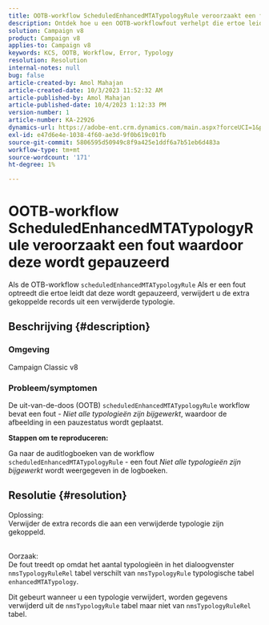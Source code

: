 ```yaml
---
title: OOTB-workflow ScheduledEnhancedMTATypologyRule veroorzaakt een fout waardoor deze wordt gepauzeerd
description: Ontdek hoe u een OOTB-workflowfout verhelpt die ertoe leidt dat deze wordt gepauzeerd. Extra gekoppelde records uit een verwijderde typologie verwijderen.
solution: Campaign v8
product: Campaign v8
applies-to: Campaign v8
keywords: KCS, OOTB, Workflow, Error, Typology
resolution: Resolution
internal-notes: null
bug: false
article-created-by: Amol Mahajan
article-created-date: 10/3/2023 11:52:32 AM
article-published-by: Amol Mahajan
article-published-date: 10/4/2023 1:12:33 PM
version-number: 1
article-number: KA-22926
dynamics-url: https://adobe-ent.crm.dynamics.com/main.aspx?forceUCI=1&pagetype=entityrecord&etn=knowledgearticle&id=744d794f-e361-ee11-be6e-6045bd006079
exl-id: e47d6e4e-1038-4f60-ae3d-9f0b619c01fb
source-git-commit: 5806595d50949c8f9a425e1ddf6a7b51eb6d483a
workflow-type: tm+mt
source-wordcount: '171'
ht-degree: 1%

---
```


# OOTB-workflow ScheduledEnhancedMTATypologyRule veroorzaakt een fout waardoor deze wordt gepauzeerd


Als de OTB-workflow `scheduledEnhancedMTATypologyRule` Als er een fout optreedt die ertoe leidt dat deze wordt gepauzeerd, verwijdert u de extra gekoppelde records uit een verwijderde typologie.

## Beschrijving {#description}


### <b>Omgeving</b>

Campaign Classic v8



### <b>Probleem/symptomen</b>

De uit-van-de-doos (OOTB) `scheduledEnhancedMTATypologyRule` workflow bevat een fout - *Niet alle typologieën zijn bijgewerkt*, waardoor de afbeelding in een pauzestatus wordt geplaatst.

<b>Stappen om te reproduceren:</b>

Ga naar de auditlogboeken van de workflow `scheduledEnhancedMTATypologyRule` - een fout *Niet alle typologieën zijn bijgewerkt* wordt weergegeven in de logboeken.


## Resolutie {#resolution}

Oplossing:<br>
Verwijder de extra records die aan een verwijderde typologie zijn gekoppeld.


<br>Oorzaak:<br>
De fout treedt op omdat het aantal typologieën in het dialoogvenster `nmsTypologyRuleRel` tabel verschilt van `nmsTypologyRule` typologische tabel `enhancedMTATypology`.

Dit gebeurt wanneer u een typologie verwijdert, worden gegevens verwijderd uit de `nmsTypologyRule` tabel maar niet van `nmsTypologyRuleRel` tabel.
